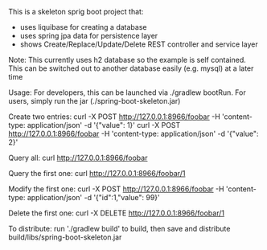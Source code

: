 This is a skeleton sprig boot project that:
- uses liquibase for creating a database
- uses spring jpa data for persistence layer
- shows Create/Replace/Update/Delete REST controller and service layer

Note:
This currently uses h2 database so the example is self contained. This can be switched out to another database easily (e.g. mysql) at a later time

Usage:
For developers, this can be launched via ./gradlew bootRun. For users, simply run the jar (./spring-boot-skeleton.jar)

Create two entries:
curl -X POST http://127.0.0.1:8966/foobar -H 'content-type: application/json' -d '{"value": 1}'
curl -X POST http://127.0.0.1:8966/foobar -H 'content-type: application/json' -d '{"value": 2}'

Query all:
curl http://127.0.0.1:8966/foobar

Query the first one:
curl http://127.0.0.1:8966/foobar/1

Modify the first one:
curl -X POST http://127.0.0.1:8966/foobar -H 'content-type: application/json' -d '{"id":1,"value": 99}'

Delete the first one:
curl -X DELETE http://127.0.0.1:8966/foobar/1

To distribute: run './gradlew build' to build, then save and distribute build/libs/spring-boot-skeleton.jar